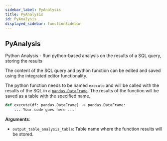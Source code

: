 ```yaml
---
sidebar_label: PyAnalysis
title: PyAnalysis
id: PyAnalysis
displayed_sidebar: functionSidebar
---
```


## PyAnalysis

Python Analysis - Run python-based analysis on the results of a SQL query, storing the results

The content of the SQL query and python function can be edited and saved using the integrated editor functionality.

The python function needs to be named `execute` and will be called with the results of the SQL in a [`pandas.DataFrame`](https://pandas.pydata.org/docs/reference/api/pandas.DataFrame.html).
The results of the function will be saved as a table with the specified name.

```python
def execute(df: pandas.DataFrame) -> pandas.DataFrame:
    ... Your code goes here ...
```

**Arguments**:

- `output_table_analysis_table`: Table name where the function results will be stored.

